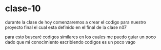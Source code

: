 # clase-10


durante la clase de hoy comenzaremos a crear el codigo para nuestro proyecto final el cual esta definido en el final de la clase n07

para esto buscaré codigos similares en los cuales me puedo guiar un poco dado que mi conocimiento escribiendo codigos es un poco vago
